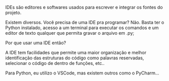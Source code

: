 IDEs são editores e softwares usados para escrever e integrar os fontes do projeto.

Existem diversos.
Você precisa de uma IDE pra programar? 
Não. Basta ter o Python instalado, acesso a um terminal para executar os comandos e um editor de texto qualquer que permita gravar o arquivo em .py;

Por que usar uma IDE então?

A IDE tem facilidades que permite uma maior organização e melhor identificação das estruturas do código como palavras reservadas, selecionar o código de dentro de funções, etc..  

Para Python, eu utilizo o VSCode, mas existem outros como o PyCharm... 

